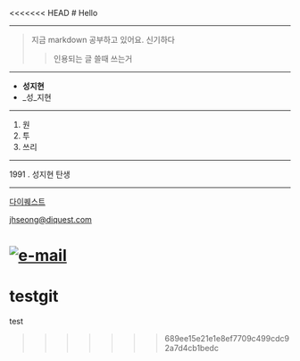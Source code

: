 <<<<<<< HEAD
﻿# Hello

***

> 지금 markdown 공부하고 있어요.
> 신기하다
>> 인용되는 글 쓸때 쓰는거

***

* **성지현**
* _성_지현

***

1. 원
2. 투
3. 쓰리

***

1991 \. 성지현 탄생

***

[다이퀘스트](http://www.diquest.com)

<jhseong@diquest.com>

[![e-mail](https://img.shields.io/badge/email-jhseong@diquest.com-blue.svg)](mailto:jhseong@diquest.com)
=======
# testgit
test
>>>>>>> 689ee15e21e1e8ef7709c499cdc92a7d4cb1bedc
